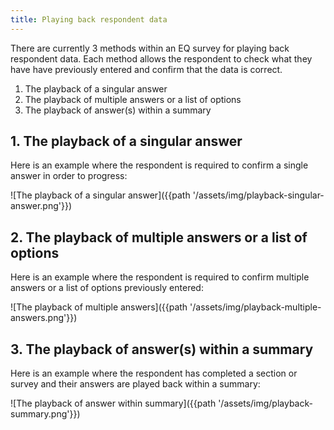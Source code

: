 ```yaml
---
title: Playing back respondent data
---
```

There are currently 3 methods within an EQ survey for playing back respondent data. Each method allows the respondent to check what they have have previously entered and confirm that the data is correct.

1. The playback of a singular answer
2. The playback of multiple answers or a list of options
3. The playback of answer(s) within a summary

## 1. The playback of a singular answer
Here is an example where the respondent is required to confirm a single answer in order to progress:

![The playback of a singular answer]({{path '/assets/img/playback-singular-answer.png'}})

## 2. The playback of multiple answers or a list of options
Here is an example where the respondent is required to confirm multiple answers or a list of options previously entered:

![The playback of multiple answers]({{path '/assets/img/playback-multiple-answers.png'}})

## 3. The playback of answer(s) within a summary
Here is an example where the respondent has completed a section or survey and their answers are played back within a summary:

![The playback of answer within summary]({{path '/assets/img/playback-summary.png'}})
